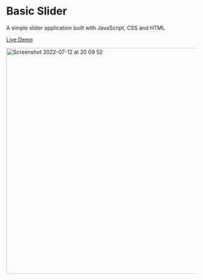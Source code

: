 <h1>Basic Slider</h1>
A simple slider application built with JavaScript, CSS and HTML 

<a href="https://basic-slider.netlify.app/">Live Demo</a>

<img width="599" alt="Screenshot 2022-07-12 at 20 09 52" src="https://user-images.githubusercontent.com/66042015/178551977-b3c744e1-052d-414d-8a94-b51963cc18d7.png">
